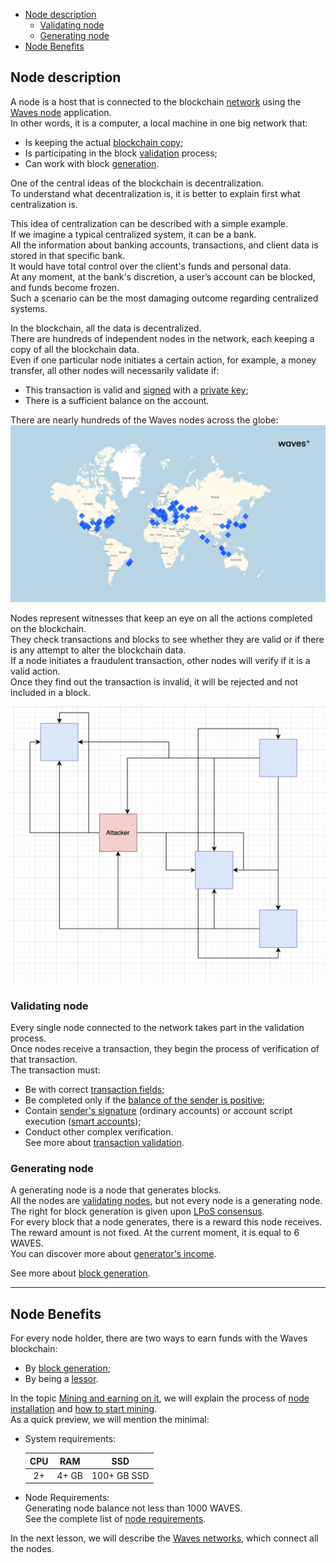 - [Node description](#node-description)
  - [Validating node](#validating-node)
  - [Generating node](#generating-node)
- [Node Benefits](#node-benefits)

## Node description ##

A node is a host that is connected to the blockchain [network]() using the [Waves node](https://github.com/wavesplatform/Waves) application.  
In other words, it is a computer, a local machine in one big network that:  
- Is keeping the actual [blockchain copy](https://docs.waves.tech/en/waves-node/options-for-getting-actual-blockchain/state-downloading-and-applying);  
- Is participating in the block [validation]() process;  
- Can work with block [generation]().  

One of the central ideas of the blockchain is decentralization.  
To understand what decentralization is, it is better to explain first what centralization is.
    
This idea of centralization can be described with a simple example.  
If we imagine a typical centralized system, it can be a bank.  
All the information about banking accounts, transactions, and client data is stored in that specific bank.  
It would have total control over the client's funds and personal data.  
At any moment, at the bank's discretion, a user’s account can be blocked, and funds become frozen.  
Such a scenario can be the most damaging outcome regarding centralized systems.  
  
In the blockchain, all the data is decentralized.   
There are hundreds of independent nodes in the network, each keeping a copy of all the blockchain data.  
Even if one particular node initiates a certain action, for example, a money transfer, all other nodes will necessarily validate if:
- This transaction is valid and [signed](https://docs.waves.tech/en/blockchain/transaction/transaction-proof#transaction-signature:~:text=of%20proofs.-,Transaction%20Signature,-If%20the%20transaction) with a [private key](https://docs.waves.tech/en/blockchain/glossary#private-key:~:text=the%20next%20block.-,Private%20key,-The%20private%20key);
- There is a sufficient balance on the account.
  

There are nearly hundreds of the Waves nodes across the globe:  
![](https://github.com/wavesplatform/waves-lessons/blob/template/lessons/EN/B.%20How%20the%20waves%20works/b.%20Nodes%20of%20the%20waves%20network/images/wavesmap.png?raw=true)  

Nodes represent witnesses that keep an eye on all the actions completed on the blockchain.  
They check transactions and blocks to see whether they are valid or if there is any attempt to alter the blockchain data.  
If a node initiates a fraudulent transaction, other nodes will verify if it is a valid action.  
Once they find out the transaction is invalid, it will be rejected and not included in a block.  

![](https://github.com/wavesplatform/waves-lessons/blob/template/lessons/EN/B.%20How%20the%20waves%20works/b.%20Nodes%20of%20the%20waves%20network/images/attacker.png?raw=true)  

### Validating node ###

Every single node connected to the network takes part in the validation process.  
Once nodes receive a transaction, they begin the process of verification of that transaction.  
The transaction must:
- Be with correct [transaction fields](https://docs.waves.tech/en/blockchain/transaction/transaction-validation#:~:text=the%20following%20checks%3A-,Transaction%20fields%20check%20including,-%3A);
- Be completed only if the [balance of the sender is positive](https://docs.waves.tech/en/blockchain/transaction/transaction-validation#:~:text=the%20transaction%20type.-,Sender%27s%20balance%20check,-.);
- Contain [sender's signature](https://docs.waves.tech/en/blockchain/transaction/#sender-and-signature:~:text=Transaction%20Type%20article.-,Sender%20and%20Signature,-Each%20transaction%20contains) (ordinary accounts) or account script execution ([smart accounts](#chapter_with_smart_accounts));
- Conduct other complex verification.  
    See more about [transaction validation](https://docs.waves.tech/ru/blockchain/transaction/transaction-validation).

### Generating node ###

A generating node is a node that generates blocks.  
All the nodes are [validating nodes](#validating-node), but not every node is a generating node.  
The right for block generation is given upon [LPoS consensus]().  
For every block that a node generates, there is a reward this node receives.  
The reward amount is not fixed. At the current moment, it is equal to 6 WAVES.  
You can discover more about [generator's income](https://docs.waves.tech/en/blockchain/mining/).  

See more about [block generation]().

---

## Node Benefits ##

For every node holder, there are two ways to earn funds with the Waves blockchain:  

- By [block generation](#generating-node);
- By being a [lessor](https://docs.waves.tech/en/blockchain/transaction-type/lease-transaction).

In the topic [Mining and earning on it](), we will explain the process of [node installation]() and [how to start mining]().  
As a quick preview, we will mention the minimal:

- System requirements:  
    
    | CPU | RAM | SSD | 
    | :----------:  | :----------:  | :----------: 
    | 2+ | 4+ GB| 100+ GB SSD|

- Node Requirements:  
    Generating node balance not less than 1000 WAVES.  
    See the complete list of [node requirements](https://docs.waves.tech/en/blockchain/node/mining-node#:~:text=A%20node%20can%20generate%20blocks%20if%20the%20following%20conditions%20are%20met%3A).

In the next lesson, we will describe the [Waves networks](), which connect all the nodes.  

